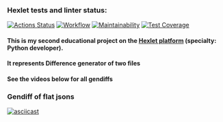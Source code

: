### Hexlet tests and linter status:
[![Actions Status](https://github.com/Homedog1983/python-project-50/workflows/hexlet-check/badge.svg)](https://github.com/Homedog1983/python-project-50/actions)
[![Workflow](https://github.com/Homedog1983/python-project-50/workflows/pyci.yml/badge.svg)](https://github.com/Homedog1983/python-project-50/actions/workflows/pyci.yml)
[![Maintainability](https://api.codeclimate.com/v1/badges/30add7f44a9a949100fe/maintainability)](https://codeclimate.com/github/Homedog1983/python-project-50/maintainability)
[![Test Coverage](https://api.codeclimate.com/v1/badges/30add7f44a9a949100fe/test_coverage)](https://codeclimate.com/github/Homedog1983/python-project-50/test_coverage)

#### This is my second educational project on the [Hexlet platform](https://hexlet.io) (specialty: Python developer).  
#### It represents Difference generator of two files
#### See the videos below for all gendiffs
### Gendiff of flat jsons 
[![asciicast](https://asciinema.org/a/584018.svg)](https://asciinema.org/a/584018)
